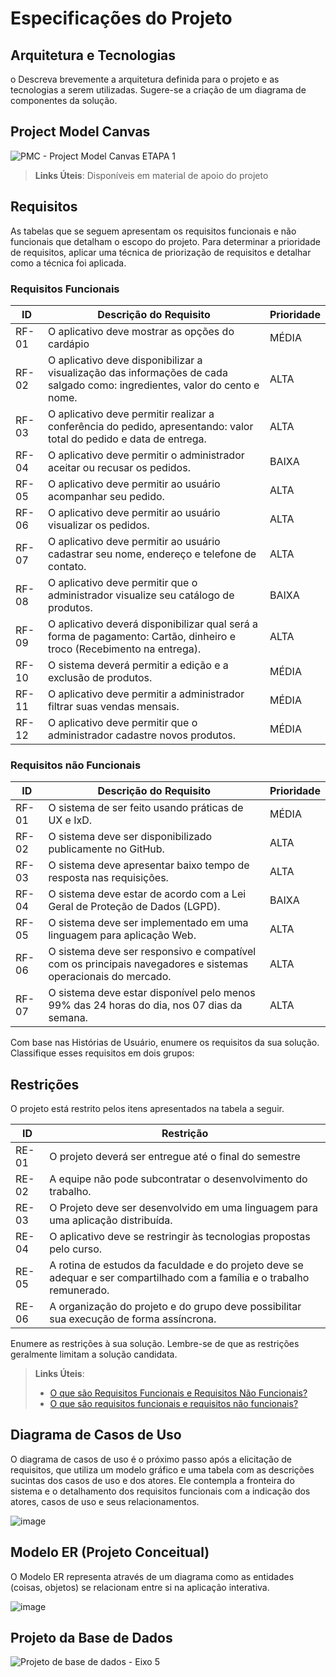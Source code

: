 # Especificações do Projeto

## Arquitetura e Tecnologias

o Descreva brevemente a arquitetura definida para o projeto e as tecnologias a serem utilizadas. Sugere-se a criação de um diagrama de componentes da solução.

## Project Model Canvas

![PMC - Project Model Canvas ETAPA 1](https://github.com/ICEI-PUC-Minas-PMV-ADS/pmv-ads-2023-2-e5-proj-empext-t1-pmv-ads-2023-2-e5-proj-salgados-meire/assets/90854853/568a26ec-6a49-491c-a6e6-b5ed0c1943cc)

> **Links Úteis**:
> Disponíveis em material de apoio do projeto

## Requisitos

As tabelas que se seguem apresentam os requisitos funcionais e não funcionais que detalham o escopo do projeto. Para determinar a prioridade de requisitos, aplicar uma técnica de priorização de requisitos e detalhar como a técnica foi aplicada.

### Requisitos Funcionais

| ID    | Descrição do Requisito                                                                                                     | Prioridade |
| ----- | -------------------------------------------------------------------------------------------------------------------------- | ---------- |
| RF-01 | O aplicativo deve mostrar as opções do cardápio                                                                            | MÉDIA      |
| RF-02 | O aplicativo deve disponibilizar a visualização das informações de cada salgado como: ingredientes, valor do cento e nome. | ALTA       |
| RF-03 | O aplicativo deve permitir realizar a conferência do pedido, apresentando: valor total do pedido e data de entrega.        | ALTA       |
| RF-04 | O aplicativo deve permitir o administrador aceitar ou recusar os pedidos.                                                  | BAIXA      |
| RF-05 | O aplicativo deve permitir ao usuário acompanhar seu pedido.                                                               | ALTA       |
| RF-06 | O aplicativo deve permitir ao usuário visualizar os pedidos.                                                               | ALTA       |
| RF-07 | O aplicativo deve permitir ao usuário cadastrar seu nome, endereço e telefone de contato.                                  | ALTA       |
| RF-08 | O aplicativo deve permitir que o administrador visualize seu catálogo de produtos.                                         | BAIXA      |
| RF-09 | O aplicativo deverá disponibilizar qual será a forma de pagamento: Cartão, dinheiro e troco (Recebimento na entrega).      | ALTA       |
| RF-10 | O sistema deverá permitir a edição e a exclusão de produtos.                                                               | MÉDIA      |
| RF-11 | O aplicativo deve permitir a administrador filtrar suas vendas mensais.                                                    | MÉDIA      |
| RF-12 | O aplicativo deve permitir que o administrador cadastre novos produtos.                                                    | MÉDIA      |

### Requisitos não Funcionais

| ID    | Descrição do Requisito                                                                                       | Prioridade |
| ----- | ------------------------------------------------------------------------------------------------------------ | ---------- |
| RF-01 | O sistema de ser feito usando práticas de UX e IxD.                                                          | MÉDIA      |
| RF-02 | O sistema deve ser disponibilizado publicamente no GitHub.                                                   | ALTA       |
| RF-03 | O sistema deve apresentar baixo tempo de resposta nas requisições.                                           | ALTA       |
| RF-04 | O sistema deve estar de acordo com a Lei Geral de Proteção de Dados (LGPD).                                  | BAIXA      |
| RF-05 | O sistema deve ser implementado em uma linguagem para aplicação Web.                                         | ALTA       |
| RF-06 | O sistema deve ser responsivo e compatível com os principais navegadores e sistemas operacionais do mercado. | ALTA       |
| RF-07 | O sistema deve estar disponível pelo menos 99% das 24 horas do dia, nos 07 dias da semana.                   | ALTA       |

Com base nas Histórias de Usuário, enumere os requisitos da sua solução. Classifique esses requisitos em dois grupos:

## Restrições

O projeto está restrito pelos itens apresentados na tabela a seguir.

| ID    | Restrição                                                                                                                |
| ----- | ------------------------------------------------------------------------------------------------------------------------ |
| RE-01 | O projeto deverá ser entregue até o final do semestre                                                                    |
| RE-02 | A equipe não pode subcontratar o desenvolvimento do trabalho.                                                            |
| RE-03 | O Projeto deve ser desenvolvido em uma linguagem para uma aplicação distribuída.                                         |
| RE-04 | O aplicativo deve se restringir às tecnologias propostas pelo curso.                                                     |
| RE-05 | A rotina de estudos da faculdade e do projeto deve se adequar e ser compartilhado com a família e o trabalho remunerado. |
| RE-06 | A organização do projeto e do grupo deve possibilitar sua execução de forma assíncrona.                                  |

Enumere as restrições à sua solução. Lembre-se de que as restrições geralmente limitam a solução candidata.

> **Links Úteis**:
>
> - [O que são Requisitos Funcionais e Requisitos Não Funcionais?](https://codificar.com.br/requisitos-funcionais-nao-funcionais/)
> - [O que são requisitos funcionais e requisitos não funcionais?](https://analisederequisitos.com.br/requisitos-funcionais-e-requisitos-nao-funcionais-o-que-sao/)

## Diagrama de Casos de Uso

O diagrama de casos de uso é o próximo passo após a elicitação de requisitos, que utiliza um modelo gráfico e uma tabela com as descrições sucintas dos casos de uso e dos atores. Ele contempla a fronteira do sistema e o detalhamento dos requisitos funcionais com a indicação dos atores, casos de uso e seus relacionamentos.

![image](https://github.com/ICEI-PUC-Minas-PMV-ADS/pmv-ads-2023-2-e5-proj-empext-t1-pmv-ads-2023-2-e5-proj-salgados-meire/assets/91296105/b2d51a57-72aa-412a-82e1-c0b02e386059)

## Modelo ER (Projeto Conceitual)

O Modelo ER representa através de um diagrama como as entidades (coisas, objetos) se relacionam entre si na aplicação interativa.

![image](https://github.com/ICEI-PUC-Minas-PMV-ADS/pmv-ads-2023-2-e5-proj-empext-t1-pmv-ads-2023-2-e5-proj-salgados-meire/assets/91296105/13b7a9a4-6c08-45f6-92f7-7b90d375ff3e)

## Projeto da Base de Dados

![Projeto de base de dados - Eixo 5](https://github.com/ICEI-PUC-Minas-PMV-ADS/pmv-ads-2023-2-e5-proj-empext-t1-pmv-ads-2023-2-e5-proj-salgados-meire/assets/89323922/07515beb-89ae-4f71-b20c-e7894b90739b)
